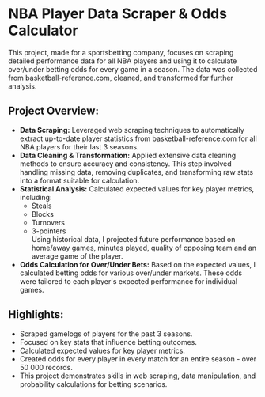 # NBA Player Data Scraper & Odds Calculator
This project, made for a sportsbetting company, focuses on scraping detailed performance data for all NBA players and using it to calculate over/under betting odds for every game in a season. The data was collected from basketball-reference.com, cleaned, and transformed for further analysis.

## Project Overview:
- **Data Scraping:** Leveraged web scraping techniques to automatically extract up-to-date player statistics from basketball-reference.com for all NBA players for their last 3 seasons.
- **Data Cleaning & Transformation:** Applied extensive data cleaning methods to ensure accuracy and consistency. This step involved handling missing data, removing duplicates, and transforming raw stats into a format suitable for calculation.
- **Statistical Analysis:** Calculated expected values for key player metrics, including:
    - Steals
    - Blocks
    - Turnovers
    - 3-pointers<br>
Using historical data, I projected future performance based on home/away games, minutes played, quality of opposing team and an average game of the player.
- **Odds Calculation for Over/Under Bets:** Based on the expected values, I calculated betting odds for various over/under markets. These odds were tailored to each player's expected performance for individual games.

## Highlights:
- Scraped gamelogs of players for the past 3 seasons.
- Focused on key stats that influence betting outcomes.
- Calculated expected values for key player metrics.
- Created odds for every player in every match for an entire season - over 50 000 records.
- This project demonstrates skills in web scraping, data manipulation, and probability calculations for betting scenarios.
